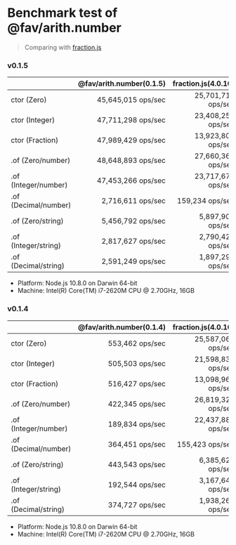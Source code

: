 # Benchmark test of @fav/arith.number

> Comparing with [fraction.js](https://www.npmjs.com/package/fraction.js)

### v0.1.5

|                      | @fav/arith.number(0.1.5) | fraction.js(4.0.10) |
|:---------------------|-------------------------:|--------------------:|
| ctor (Zero)          |       45,645,015 ops/sec |  25,701,711 ops/sec |
| ctor (Integer)       |       47,711,298 ops/sec |  23,408,254 ops/sec |
| ctor (Fraction)      |       47,989,429 ops/sec |  13,923,809 ops/sec |
| .of (Zero/number)    |       48,648,893 ops/sec |  27,660,369 ops/sec |
| .of (Integer/number) |       47,453,266 ops/sec |  23,717,671 ops/sec |
| .of (Decimal/number) |        2,716,611 ops/sec |     159,234 ops/sec |
| .of (Zero/string)    |        5,456,792 ops/sec |   5,897,902 ops/sec |
| .of (Integer/string) |        2,817,627 ops/sec |   2,790,429 ops/sec |
| .of (Decimal/string) |        2,591,249 ops/sec |   1,897,295 ops/sec |

- Platform: Node.js 10.8.0 on Darwin 64-bit
- Machine: Intel(R) Core(TM) i7-2620M CPU @ 2.70GHz, 16GB

### v0.1.4

|                      | @fav/arith.number(0.1.4) | fraction.js(4.0.10) |
|:---------------------|-------------------------:|--------------------:|
| ctor (Zero)          |          553,462 ops/sec |  25,587,068 ops/sec |
| ctor (Integer)       |          505,503 ops/sec |  21,598,838 ops/sec |
| ctor (Fraction)      |          516,427 ops/sec |  13,098,960 ops/sec |
| .of (Zero/number)    |          422,345 ops/sec |  26,819,327 ops/sec |
| .of (Integer/number) |          189,834 ops/sec |  22,437,884 ops/sec |
| .of (Decimal/number) |          364,451 ops/sec |     155,423 ops/sec |
| .of (Zero/string)    |          443,543 ops/sec |   6,385,623 ops/sec |
| .of (Integer/string) |          192,544 ops/sec |   3,167,649 ops/sec |
| .of (Decimal/string) |          374,727 ops/sec |   1,938,263 ops/sec |

- Platform: Node.js 10.8.0 on Darwin 64-bit
- Machine: Intel(R) Core(TM) i7-2620M CPU @ 2.70GHz, 16GB
